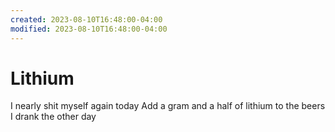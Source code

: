 ```yaml
---
created: 2023-08-10T16:48:00-04:00
modified: 2023-08-10T16:48:00-04:00
---
```


# Lithium

I nearly shit myself again today
Add a gram and a half of lithium to the beers I drank the other day

